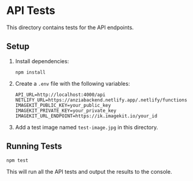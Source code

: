 # API Tests

This directory contains tests for the API endpoints.

## Setup

1. Install dependencies:
   ```
   npm install
   ```

2. Create a `.env` file with the following variables:
   ```
   API_URL=http://localhost:4000/api
   NETLIFY_URL=https://anziabackend.netlify.app/.netlify/functions
   IMAGEKIT_PUBLIC_KEY=your_public_key
   IMAGEKIT_PRIVATE_KEY=your_private_key
   IMAGEKIT_URL_ENDPOINT=https://ik.imagekit.io/your_id
   ```

3. Add a test image named `test-image.jpg` in this directory.

## Running Tests

```
npm test
```

This will run all the API tests and output the results to the console.